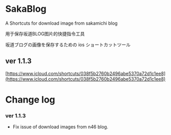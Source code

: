 # SakaBlog
A Shortcuts for download image from sakamichi blog  

用于保存坂道BLOG图片的快捷指令工具  

坂道ブログの画像を保存するための ios ショートカットツール  

## ver 1.1.3
[https://www.icloud.com/shortcuts/038f5b2760b2496abe5370a72d1c1ee8](https://www.icloud.com/shortcuts/038f5b2760b2496abe5370a72d1c1ee8)

# Change log
### ver 1.1.3
- Fix issue of download images from n46 blog.
